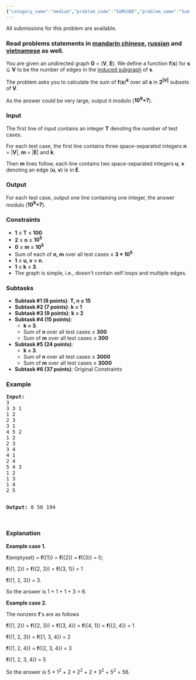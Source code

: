 ```yaml
---
{"category_name":"medium","problem_code":"SUMCUBE","problem_name":"Sum of Cubes","languages_supported":{"0":"ADA","1":"ASM","2":"BASH","3":"BF","4":"C","5":"C99 strict","6":"CAML","7":"CLOJ","8":"CLPS","9":"CPP 4.3.2","10":"CPP 6.3","11":"CPP14","12":"CS2","13":"D","14":"ERL","15":"FORT","16":"FS","17":"GO","18":"HASK","19":"ICK","20":"ICON","21":"JAVA","22":"JS","23":"kotlin","24":"LISP clisp","25":"LISP sbcl","26":"LUA","27":"NEM","28":"NICE","29":"NODEJS","30":"PAS fpc","31":"PAS gpc","32":"PERL","33":"PERL6","34":"PHP","35":"PIKE","36":"PRLG","37":"PYPY","38":"PYTH","39":"PYTH 3.5","40":"RUBY","41":"rust","42":"SCALA","43":"SCM chicken","44":"SCM guile","45":"SCM qobi","46":"ST","47":"swift","48":"TCL","49":"TEXT","50":"WSPC"},"max_timelimit":5,"source_sizelimit":50000,"problem_author":"r_64","problem_tester":"jingbo_adm","date_added":"4-08-2017","tags":{"0":"hard","1":"maths","2":"r_64","3":"sept17","4":"sqrt"},"editorial_url":"https://discuss.codechef.com/problems/SUMCUBE","time":{"view_start_date":1505122200,"submit_start_date":1505122200,"visible_start_date":1505122200,"end_date":1735669800},"layout":"problem"}
---
```

<span class="solution-visible-txt">All submissions for this problem are available.</span><h3>Read problems statements in <a target="_blank" 
href="http://www.codechef.com/download/translated/SEPT17/mandarin/SUMCUBE.pdf">mandarin chinese</a>, <a target="_blank" 
href="http://www.codechef.com/download/translated/SEPT17/russian/SUMCUBE.pdf">russian</a> and <a target="_blank" 
href="http://www.codechef.com/download/translated/SEPT17/vietnamese/SUMCUBE.pdf">vietnamese</a> as well.</h3>

<p>You are given an undirected graph <b>G</b> = (<b>V</b>, <b>E</b>). We define a function <b>f</b>(<b>s</b>) for <b>s</b> ⊆ <b>V</b> to be the number of edges in the <a href="https://en.wikipedia.org/wiki/Induced_subgraph">induced subgraph</a> of <b>s</b>.</p>

<p>The problem asks you to calculate the sum of <b>f</b>(<b>s</b>)<b><sup>k</sup></b> over all <b>s</b> in <b>2<sup>|V|</sup></b> subsets of <b>V</b>.</p>

<p>As the answer could be very large, output it modulo (<b>10<sup>9</sup>+7</b>).</p>

<h3>Input</h3>
<p>The first line of input contains an integer <b>T</b> denoting the number of test cases.</p>
<p>For each test case, the first line contains three space-separated integers <b>n</b> = |<b>V</b>|, <b>m</b> = |<b>E</b>| and <b>k</b>.</p>
<p>Then <b>m</b> lines follow, each line contains two space-separated integers <b>u</b>, <b>v</b> denoting an edge (<b>u</b>, <b>v</b>) is in <b>E</b>.</p>

<h3>Output</h3>
<p>For each test case, output one line containing one integer, the answer modulo (<b>10<sup>9</sup>+7</b>).</p>

<h3>Constraints</h3>
<ul>
	<li>
		<b>1</b> ≤ <b>T</b> ≤ <b>100</b></li>
	<li>
		<b>2</b> ≤ <b>n</b> ≤ <b>10<sup>5</sup></b></li>
	<li>
		<b>0</b> ≤ <b>m</b> ≤ <b>10<sup>5</sup></b></li>
	<li>Sum of each of <b>n, m</b> over all test cases ≤ <b>3 * 10<sup>5</sup></b></li>
	<li><b>1</b> ≤ <b>u, v</b> ≤ <b>n</b>.</li>
	<li>
		<b>1</b> ≤ <b>k</b> ≤ <b>3</b>.</li>
	<li>The graph is simple, i.e., doesn't contain self loops and multiple edges.</li>
</ul>

<h3>Subtasks</h3>
<ul>
<li><b>Subtask #1 (8 points)</b>: <b>T, n ≤ 15</b></li>
<li><b>Subtask #2 (7 points)</b>: <b>k = 1</b></li>
<li><b>Subtask #3 (9 points)</b>: <b>k = 2</b></li>
<li><b>Subtask #4 (15 points)</b>: 
	<ul>
		<li><b>k = 3</b>.</li>
		<li>Sum of <b>n</b> over all test cases ≤ <b>300</b></li>
		<li>Sum of <b>m</b> over all test cases ≤ <b>300</b></li>
	</ul>
</li>
<li><b>Subtask #5 (24 points)</b>: 
	<ul>
		<li><b>k = 3</b>.</li>
		<li>Sum of <b>n</b> over all test cases ≤ <b>3000</b></li>
		<li>Sum of <b>m</b> over all test cases ≤ <b>3000</b></li>
	</ul>
</li>
<li><b>Subtask #6 (37 points)</b>: Original Constraints</li>
</ul>

<h3>Example</h3>
<pre>
<b>Input:</b>
3
3 3 1
1 2
2 3
3 1
4 5 2
1 2
2 3
3 4
4 1
2 4
5 4 3
1 2
1 3
1 4
2 5

<b>Output:</b>
6
56
194

</pre>
<h3>Explanation</h3>

<p><b>Example case 1. </b></p>
<p><b>f</b>(emptyset) = <b>f</b>({1}) = <b>f</b>({2}) = <b>f</b>({3}) = 0; </p>
<p><b>f</b>({1, 2}) = <b>f</b>({2, 3}) = <b>f</b>({3, 1}) = 1</p>
<p><b>f</b>({1, 2, 3}) = 3.</p>
<p>So the answer is 1 + 1 + 1 + 3 = 6.</p>

<p><b>Example case 2.</b></p>
<p>The nonzero <b>f</b>'s are as follows</p>
<p><b>f</b>({1, 2}) = <b>f</b>({2, 3}) = <b>f</b>({3, 4}) = <b>f</b>({4, 1}) = <b>f</b>({2, 4}) = 1</p>
<p><b>f</b>({1, 2, 3}) = <b>f</b>({1, 3, 4}) = 2</p>
<p><b>f</b>({1, 2, 4}) = <b>f</b>({2, 3, 4}) = 3</p>
<p><b>f</b>({1, 2, 3, 4}) = 5</p>

<p>So the answer is 5 * 1<sup>2</sup> + 2 * 2<sup>2</sup> + 2 * 3<sup>2</sup> + 5<sup>2</sup> = 56.</p>
